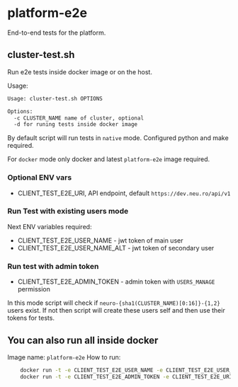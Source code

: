 # platform-e2e


End-to-end tests for the platform.


## cluster-test.sh

Run e2e tests inside docker image or on the host.

Usage:
```bash
Usage: cluster-test.sh OPTIONS

Options:
  -c CLUSTER_NAME name of cluster, optional
  -d for runing tests inside docker image
```
By default script will run tests in `native` mode. Configured python and make required.

For `docker` mode only docker  and latest `platform-e2e` image required.


### Optional ENV vars

* CLIENT_TEST_E2E_URI,  API endpoint, default `https://dev.neu.ro/api/v1`

### Run Test with existing users mode

Next ENV variables required:
* CLIENT_TEST_E2E_USER_NAME - jwt token of main user
* CLIENT_TEST_E2E_USER_NAME_ALT - jwt token of secondary user


### Run test with admin token

* CLIENT_TEST_E2E_ADMIN_TOKEN - admin token with `USERS_MANAGE` permission

In this mode script will check if `neuro-{sha1(CLUSTER_NAME)[0:16]}-{1,2}` users exist. If not then script will create these users self and then use their tokens for tests.




## You can also run all inside docker

Image name: `platform-e2e`
How to run:
```bash
    docker run -t -e CLIENT_TEST_E2E_USER_NAME -e CLIENT_TEST_E2E_USER_NAME_ALT -e CLIENT_TEST_E2E_URI -e CLUSTER_NAME platform-e2e cluster-test
    docker run -t -e CLIENT_TEST_E2E_ADMIN_TOKEN -e CLIENT_TEST_E2E_URI -e CLUSTER_NAME platform-e2e cluster-test

```
